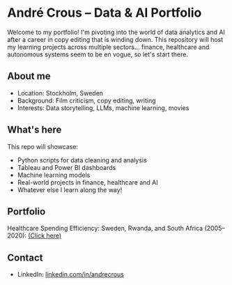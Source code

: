 # André Crous – Data & AI Portfolio

Welcome to my portfolio! I'm pivoting into the world of data analytics and AI after a career in copy editing that is winding down. This repository will host my learning projects across multiple sectors... finance, healthcare and autonomous systems seem to be en vogue, so let's start there.

## About me

- Location: Stockholm, Sweden
- Background: Film criticism, copy editing, writing
- Interests: Data storytelling, LLMs, machine learning, movies

## What's here

This repo will showcase:
- Python scripts for data cleaning and analysis
- Tableau and Power BI dashboards
- Machine learning models
- Real-world projects in finance, healthcare and AI
- Whatever else I learn along the way!

## Portfolio

Healthcare Spending Efficiency: Sweden, Rwanda, and South Africa (2005–2020): [(Click here)](projects/healthcare/Sweden_Rwanda_ZAR_healthcare.md)

## Contact

- LinkedIn: [linkedin.com/in/andrecrous](https://linkedin.com/in/andrecrous)

<!---
drandc/drandc is a ✨ special ✨ repository because its `README.md` (this file) appears on your GitHub profile.
You can click the Preview link to take a look at your changes.
--->

